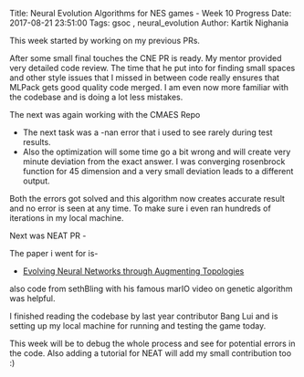 Title: Neural Evolution Algorithms for NES games - Week 10 Progress
Date: 2017-08-21 23:51:00
Tags: gsoc , neural_evolution
Author: Kartik Nighania

This week started by working on my previous PRs.


After some small final touches the CNE PR is ready. My mentor provided very detailed code review.
The time that he put into for finding small spaces and other style issues that I missed in between
code really ensures that MLPack gets good quality code merged. I am even now more familiar with the codebase and is doing a lot less mistakes.

The next was again working with the CMAES Repo


- The next task was a -nan error that i used to see rarely during test results.
- Also the optimization will some time go a bit wrong and will create very minute deviation from the exact answer. I was converging rosenbrock function for 45 dimension and a very small deviation leads to a different output.


Both the errors got solved and this algorithm now creates accurate result and no error is seen at any time. To make sure i even ran hundreds of iterations in my local machine.


Next was NEAT PR -


The paper i went for is-
- [Evolving Neural Networks through Augmenting Topologies](http://nn.cs.utexas.edu/downloads/papers/stanley.ec02.pdf)


also code from sethBling with his famous marIO video on genetic algorithm was helpful.

I finished reading the codebase by last year contributor Bang Lui and is setting up my local machine for 
 running and testing the game today.


This week will be to debug the whole process and see for potential errors in the code.
Also adding a tutorial for NEAT will add my small contribution too :)  
